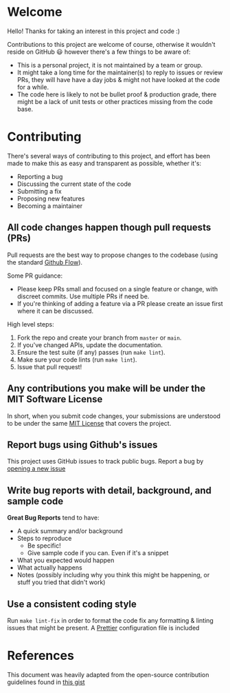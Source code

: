 # Welcome

Hello! Thanks for taking an interest in this project and code :)

Contributions to this project are welcome of course, otherwise it wouldn't reside on GitHub 😃 however there's a few things to be aware of:

- This is a personal project, it is not maintained by a team or group.
- It might take a long time for the maintainer(s) to reply to issues or review PRs, they will have have a day jobs & might not have looked at the code for a while.
- The code here is likely to not be bullet proof & production grade, there might be a lack of unit tests or other practices missing from the code base.

# Contributing

There's several ways of contributing to this project, and effort has been made to make this as easy and transparent as possible, whether it's:

- Reporting a bug
- Discussing the current state of the code
- Submitting a fix
- Proposing new features
- Becoming a maintainer

## All code changes happen though pull requests (PRs)

Pull requests are the best way to propose changes to the codebase (using the standard [Github Flow](https://guides.github.com/introduction/flow/index.html)).

Some PR guidance:

- Please keep PRs small and focused on a single feature or change, with discreet commits. Use multiple PRs if need be.
- If you're thinking of adding a feature via a PR please create an issue first where it can be discussed.

High level steps:

1. Fork the repo and create your branch from `master` or `main`.
2. If you've changed APIs, update the documentation.
3. Ensure the test suite (if any) passes (run `make lint`).
4. Make sure your code lints (run `make lint`).
5. Issue that pull request!

## Any contributions you make will be under the MIT Software License

In short, when you submit code changes, your submissions are understood to be under the same [MIT License](http://choosealicense.com/licenses/mit/) that covers the project.

## Report bugs using Github's issues

This project uses GitHub issues to track public bugs. Report a bug by [opening a new issue](./issues/new/choose)

## Write bug reports with detail, background, and sample code

**Great Bug Reports** tend to have:

- A quick summary and/or background
- Steps to reproduce
  - Be specific!
  - Give sample code if you can. Even if it's a snippet
- What you expected would happen
- What actually happens
- Notes (possibly including why you think this might be happening, or stuff you tried that didn't work)

## Use a consistent coding style

Run `make lint-fix` in order to format the code fix any formatting & linting issues that might be present. A [Prettier](https://prettier.io/) configuration file is included

# References

This document was heavily adapted from the open-source contribution guidelines found in [this gist](https://gist.github.com/briandk/3d2e8b3ec8daf5a27a62)
